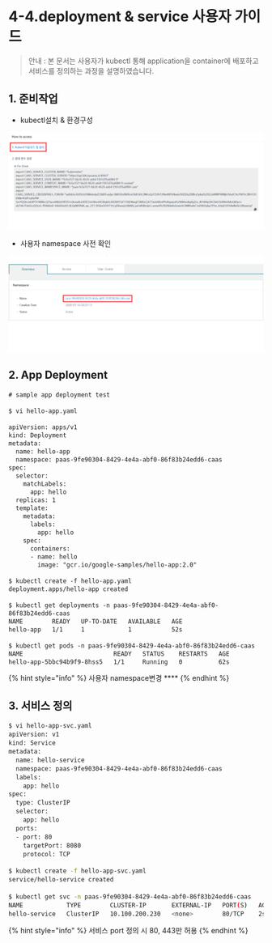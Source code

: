 # 4-4.deployment & service 사용자 가이드

> 안내 : 본 문서는 사용자가 kubectl 통해 application을 container에 배포하고 서비스를 정의하는 과정을 설명하였습니다.



## **1. 준비작업**

* kubectl설치 & 환경구성

![](../.gitbook/assets/kubectl.png)

* 사용자 namespace 사전 확인

![](../.gitbook/assets/namespace.png)

## **2. App Deployment**

```
# sample app deployment test

$ vi hello-app.yaml

apiVersion: apps/v1
kind: Deployment
metadata:
  name: hello-app
  namespace: paas-9fe90304-8429-4e4a-abf0-86f83b24edd6-caas
spec:
  selector:
    matchLabels:
      app: hello
  replicas: 1
  template:
    metadata:
      labels:
        app: hello
    spec:
      containers:
      - name: hello
        image: "gcr.io/google-samples/hello-app:2.0"

$ kubectl create -f hello-app.yaml
deployment.apps/hello-app created  

$ kubectl get deployments -n paas-9fe90304-8429-4e4a-abf0-86f83b24edd6-caas
NAME        READY   UP-TO-DATE   AVAILABLE   AGE
hello-app   1/1     1            1           52s    

$ kubectl get pods -n paas-9fe90304-8429-4e4a-abf0-86f83b24edd6-caas
NAME                         READY   STATUS    RESTARTS   AGE
hello-app-5bbc94b9f9-8hss5   1/1     Running   0          62s                    
```

{% hint style="info" %}
사용자 namespace변경 ****
{% endhint %}

## **3. 서비스 정의**

```bash
$ vi hello-app-svc.yaml
apiVersion: v1
kind: Service
metadata:
  name: hello-service
  namespace: paas-9fe90304-8429-4e4a-abf0-86f83b24edd6-caas
  labels:
    app: hello
spec:
  type: ClusterIP
  selector:
    app: hello
  ports:
  - port: 80
    targetPort: 8080
    protocol: TCP
    
$ kubectl create -f hello-app-svc.yaml
service/hello-service created   

$ kubectl get svc -n paas-9fe90304-8429-4e4a-abf0-86f83b24edd6-caas
NAME            TYPE        CLUSTER-IP       EXTERNAL-IP   PORT(S)   AGE
hello-service   ClusterIP   10.100.200.230   <none>        80/TCP    2s 
```

{% hint style="info" %}
서비스 port 정의 시 80, 443만 허용
{% endhint %}



